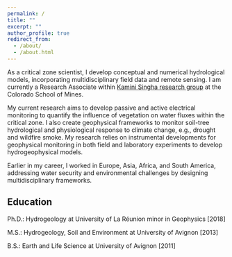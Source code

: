 ```yaml
---
permalink: /
title: ""
excerpt: ""
author_profile: true
redirect_from: 
  - /about/
  - /about.html
---
```


As a critical zone scientist, I develop conceptual and numerical hydrological models, incorporating multidisciplinary field data and remote sensing. I am currently a Research Associate within [Kamini Singha research group](https://people.mines.edu/ksingha/) at the Colorado School of Mines. 

My current research aims to develop passive and active electrical monitoring to quantify the influence of vegetation on water fluxes within the critical zone. I also create geophysical frameworks to monitor soil-tree hydrological and physiological response to climate change, e.g., drought and wildfire smoke. My research relies on instrumental developments for geophysical monitoring in both field and laboratory experiments to develop hydrogeophysical models.

Earlier in my career, I worked in Europe, Asia, Africa, and South America, addressing water security and environmental challenges by designing multidisciplinary frameworks.

Education
------
Ph.D.: Hydrogeology at University of La Réunion minor in Geophysics [2018]

M.S.: Hydrogeology, Soil and Environment at University of Avignon [2013]

B.S.: Earth and Life Science at University of Avignon [2011]
